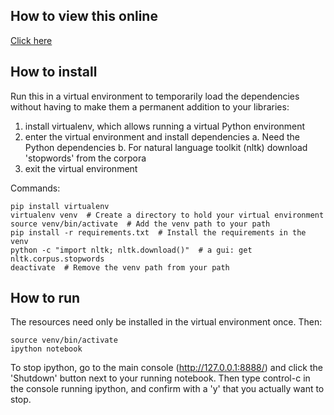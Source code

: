 How to view this online
-----------------------

<a href="http://tanyaschlusser.github.io/OReilly_python_books.slides.html#/">Click here</a>

How to install
--------------

Run this in a virtual environment to temporarily
load the dependencies without having to make them
a permanent addition to your libraries:

  1. install virtualenv, which allows running a virtual Python environment
  2. enter the virtual environment and install dependencies
      a. Need the Python dependencies
      b. For natural language toolkit (nltk) download 'stopwords' from the corpora
  3. exit the virtual environment

Commands:

    pip install virtualenv
    virtualenv venv  # Create a directory to hold your virtual environment
    source venv/bin/activate  # Add the venv path to your path
    pip install -r requirements.txt  # Install the requirements in the venv
    python -c "import nltk; nltk.download()"  # a gui: get nltk.corpus.stopwords
    deactivate  # Remove the venv path from your path


How to run
----------

The resources need only be installed in the virtual environment once.
Then:

    source venv/bin/activate
    ipython notebook

To stop ipython, go to the main console (http://127.0.0.1:8888/)
and click the 'Shutdown' button next to your running notebook.
Then type control-c in the console running ipython, and
confirm with a 'y' that you actually want to stop.
